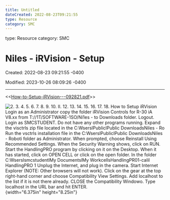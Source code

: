 ```yaml
---
title: Untitled
dateCreated: 2022-08-23T09:21:55
type: Resource
category: SMC
---
```

type: Resource
category: SMC

# Niles - iRVision - Setup

Created: 2022-08-23 09:21:55 -0400

Modified: 2023-10-26 08:09:26 -0400

---

<<[How-to-Setup-iRVision---092821.pdf](../../Attachments/How-to-Setup-iRVision---092821.pdf)>>

![2. 3. 4. 5. 6. 7. 8. 9. 10. Il. 12. 13. 14. 15. 16. 17. 18. How to Setup iRVision Login as an Administrator copy the folder iRVision Controls for R-30 iA V8.xx from T://1T/SOFTWARE-1SO/Ni1es - to Downloads folder. Logout. Login as SMCSTUDENT. Do not have any other programs running. Expand the visctrls zip file located in the C:WserslPubliclPublic DownloadsNiles - Ro Run the vsctrls installation file in the C:WserslPubIiclPubIic DownloadsNiIes - Roboti folder as Administrator. When prompted, choose Reinstall Using Recommended Settings. When the Security Warning shows, click on RUN. Start the HandlingPRO program by clicking on it on the Desktop. When it has started, click on OPEN CELL or click on the open folder. In the folder C:WserslsmcstudentlMy DocumentslMy WorkcellsHandlingPR01-caIil HandlingPRO 1 Unplug the Internet, and plug in the camera. Start Internet Explorer (NOTE: Other browsers will not work). Click on the gear at the top right-hand corner and choose Compatibility View Settings. Add localhost to the list if it is not there already. CLOSE the Compatibility Windowo. Type localhost in the URL bar and hit ENTER. ](../../Attachments/General-Technician-Niles---iRVision---Setup-image1.png){width="6.375in" height="8.25in"}

